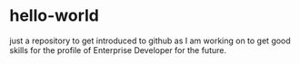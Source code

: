 # hello-world
just a repository to get introduced to github as I am working on to get good skills for the profile of Enterprise Developer for the future.
